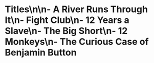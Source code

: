 # Titles\n\n- A River Runs Through It\n- Fight Club\n- 12 Years a Slave\n- The Big Short\n- 12 Monkeys\n- The Curious Case of Benjamin Button

